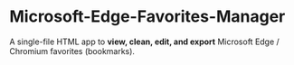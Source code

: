 # Microsoft-Edge-Favorites-Manager
A single-file HTML app to **view, clean, edit, and export** Microsoft Edge / Chromium favorites (bookmarks).  
